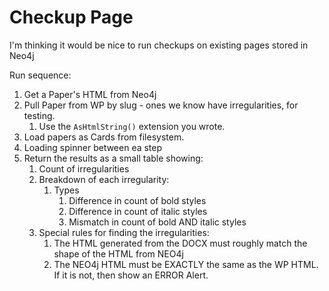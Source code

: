 # Checkup Page

I'm thinking it would be nice to run checkups on existing pages stored in Neo4j

Run sequence:
1. Get a Paper's HTML from Neo4j
2. Pull Paper from WP by slug - ones we know have irregularities, for testing.
   1. Use the `AsHtmlString()` extension you wrote.
3. Load papers as Cards from filesystem.
4. Loading spinner between ea step
5. Return the results as a small table showing:
   1. Count of irregularities
   2. Breakdown of each irregularity:
      1. Types
         1. Difference in count of bold styles
         2. Difference in count of italic styles
         3. Mismatch in count of bold AND italic styles 
   3. Special rules for finding the irregularities:
      1. The HTML generated from the DOCX must roughly match the shape of the HTML from NEO4j
      2. The NEO4j HTML must be EXACTLY the same as the WP HTML.  If it is not, then show an ERROR Alert.